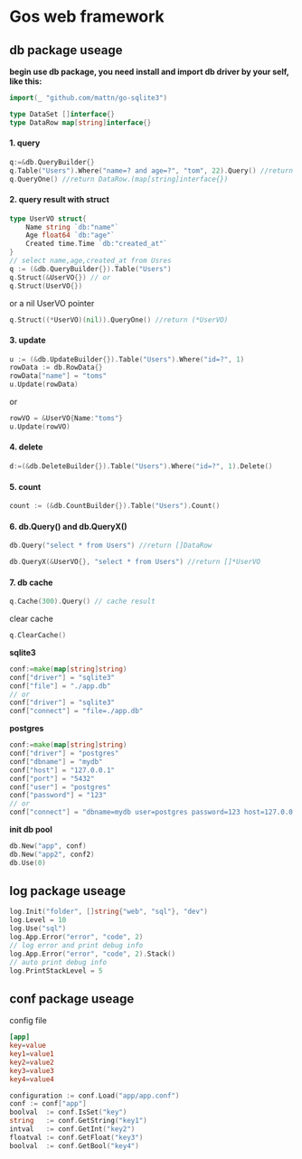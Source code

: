# Gos web framework

## db package useage

**begin use db package, you need install and import db driver by your self, like this:**
```go
import(_ "github.com/mattn/go-sqlite3")
```

```go
type DataSet []interface{}
type DataRow map[string]interface{}
```
#### 1. query
```go
q:=&db.QueryBuilder{}   
q.Table("Users").Where("name=? and age=?", "tom", 22).Query() //return []DataRow
q.QueryOne() //return DataRow.(map[string]interface{})   
```

#### 2. query result with struct   
```go
type UserVO struct{
	Name string `db:"name"`
	Age float64 `db:"age"`
	Created time.Time `db:"created_at"`
}
// select name,age,created_at from Usres
q := (&db.QueryBuilder{}).Table("Users")
q.Struct(&UserVO{}) // or
q.Struct(UserVO{})
```
or a nil UserVO pointer
```go
q.Struct((*UserVO)(nil)).QueryOne() //return (*UserVO)
```
#### 3. update
```go
u := (&db.UpdateBuilder{}).Table("Users").Where("id=?", 1)
rowData := db.RowData{}
rowData["name"] = "toms"
u.Update(rowData)
```
or
```go
rowVO = &UserVO{Name:"toms"}
u.Update(rowVO)
```
#### 4. delete
```go
d:=(&db.DeleteBuilder{}).Table("Users").Where("id=?", 1).Delete()
```

#### 5. count
```go
count := (&db.CountBuilder{}).Table("Users").Count()
```

#### 6. db.Query() and db.QueryX()
```go
db.Query("select * from Users") //return []DataRow
```
```go
db.QueryX(&UserVO{}, "select * from Users") //return []*UserVO

```

#### 7. db cache
```go
q.Cache(300).Query() // cache result
```
clear cache
```go
q.ClearCache()
```
**sqlite3**
```go
conf:=make(map[string]string)
conf["driver"] = "sqlite3"
conf["file"] = "./app.db"
// or 
conf["driver"] = "sqlite3"
conf["connect"] = "file=./app.db"
```
**postgres**
```go
conf:=make(map[string]string)
conf["driver"] = "postgres"
conf["dbname"] = "mydb"
conf["host"] = "127.0.0.1"
conf["port"] = "5432"
conf["user"] = "postgres"
conf["password"] = "123"
// or
conf["connect"] = "dbname=mydb user=postgres password=123 host=127.0.0.1 port=5432 sslmode=disable"
```
**init db pool**
```go
db.New("app", conf)
db.New("app2", conf2)
db.Use(0)
```

## log package useage
```go
log.Init("folder", []string{"web", "sql"}, "dev")
log.Level = 10
log.Use("sql")
log.App.Error("error", "code", 2)
// log error and print debug info
log.App.Error("error", "code", 2).Stack()
// auto print debug info
log.PrintStackLevel = 5
```
## conf package useage
config file
```conf
[app]
key=value
key1=value1
key2=value2
key3=value3
key4=value4
```
```go
configuration := conf.Load("app/app.conf")
conf := conf["app"]
boolval  := conf.IsSet("key")
string   := conf.GetString("key1")
intval   := conf.GetInt("key2")
floatval := conf.GetFloat("key3")
boolval  := conf.GetBool("key4")
```
